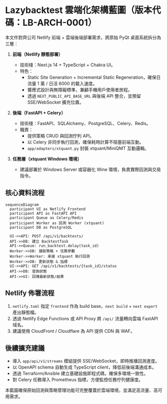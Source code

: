 # Lazybacktest 雲端化架構藍圖（版本代碼：LB-ARCH-0001）

本文件對齊公司 Netlify 前端 + 雲端後端部署需求，將原始 PyQt 桌面系統拆分為三層：

1. **前端（Netlify 靜態部署）**
   - 技術棧：Next.js 14 + TypeScript + Chakra UI。
   - 特色：
     - Static Site Generation + Incremental Static Regeneration，確保日流量 1 萬 / 日活 6000 的載入速度。
     - 響應式設計與無障礙標準，兼顧手機用戶使用者旅程。
     - 透過 `NEXT_PUBLIC_API_BASE_URL` 與後端 API 整合，並預留 SSE/WebSocket 擴充位置。

2. **後端（FastAPI + Celery）**
   - 技術棧：FastAPI、SQLAlchemy、PostgreSQL、Celery、Redis。
   - 職責：
     - 提供策略 CRUD 與回測佇列 API。
     - 以 Celery 非同步執行回測，確保耗時計算不阻塞前端互動。
     - `app/adapters/xtquant.py` 封裝 xtquant/MiniQMT 互動邏輯。

3. **任務層（xtquant Windows 環境）**
   - 建議部署於 Windows Server 或容器化 Wine 環境，負責實際回測與交易指令。

## 核心資料流程

```mermaid
sequenceDiagram
  participant UI as Netlify Frontend
  participant API as FastAPI API
  participant Queue as Celery/Redis
  participant Worker as 回測 Worker (xtquant)
  participant DB as PostgreSQL

  UI->>API: POST /api/v1/backtests/
  API->>DB: 建立 BacktestTask
  API->>Queue: run_backtest.delay(task_id)
  Worker->>DB: 讀取策略 + 任務參數
  Worker->>Worker: 串接 xtquant 執行回測
  Worker->>DB: 更新狀態 & 指標
  UI->>API: GET /api/v1/backtests/{task_id}/status
  API->>DB: 查詢狀態
  API->>UI: 回傳最新狀態/結果
```

## Netlify 佈署流程

1. `netlify.toml` 指定 `frontend` 作為 build base，`next build` + `next export` 產出靜態檔。
2. 透過 Netlify Edge Functions 或 API Proxy 將 `/api/` 流量轉向雲端 FastAPI 域名。
3. 建議使用 CloudFront / Cloudflare 為 API 提供 CDN 與 WAF。

## 後續擴充建議

- 導入 `app/api/v1/streams` 模組提供 SSE/WebSocket，即時推播回測進度。
- 以 OpenAPI schema 自動生成 TypeScript client，降低前後端溝通成本。
- 透過 Terraform/Ansible 建立基礎設施即程式碼，確保多環境一致性。
- 對 Celery 任務導入 Prometheus 指標，方便監控任務佇列健康度。

本藍圖確保原始回測與策略管理功能可完整覆蓋於雲端環境，並滿足高流量、高可用需求。
